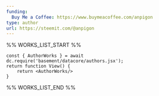 ```yaml
---
funding:
  Buy Me a Coffee: https://www.buymeacoffee.com/anpigon
type: author
url: https://steemit.com/@anpigon
---
```



%% WORKS_LIST_START %%

```datacorejsx
const { AuthorWorks } = await dc.require('basement/datacore/authors.jsx');
return function View() {
    return <AuthorWorks/>
}
```
%% WORKS_LIST_END %%